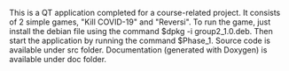 This is a QT application completed for a course-related project. It consists of 2 simple games, "Kill COVID-19" and "Reversi". To run the game, just install the debian file using the command $dpkg -i group2_1.0.deb. Then start the application by running the command $Phase_1.
Source code is available under src folder.
Documentation (generated with Doxygen) is available under doc folder.
